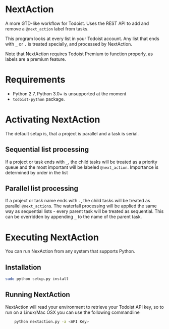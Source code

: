 NextAction
==========

A more GTD-like workflow for Todoist. Uses the REST API to add and remove a `@next_action` label from tasks.

This program looks at every list in your Todoist account.
Any list that ends with `_` or `.` is treated specially, and processed by NextAction.

Note that NextAction requires Todoist Premium to function properly, as labels are a premium feature.

Requirements
============

* Python 2.7, Python 3.0+ is unsupported at the moment
* ```todoist-python``` package.

Activating NextAction
=====================

The default setup is, that a project is parallel and a task is serial. 

Sequential list processing
--------------------------
If a project or task ends with `_`, the child tasks will be treated as a priority queue and the most important will be labeled `@next_action`.
Importance is determined by order in the list

Parallel list processing
------------------------
If a project or task name ends with `.`, the child tasks will be treated as parallel `@next_action`s.
The waterfall processing will be applied the same way as sequential lists - every parent task will be treated as sequential. This can be overridden by appending `_` to the name of the parent task.

Executing NextAction
====================

You can run NexAction from any system that supports Python.

Installation
------------

```bash
sudo python setup.py install
```

Running NextAction
------------------

NextAction will read your environment to retrieve your Todoist API key, so to run on a Linux/Mac OSX you can use the following commandline
```bash
    python nextaction.py -a <API Key>
```
